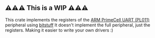 ⚠️⚠️⚠️ This is a WIP ⚠️⚠️⚠️
------

This crate implements the registers of the [ARM PrimeCell UART (PL011)](https://developer.arm.com/documentation/ddi0183/g) peripheral using [bitstuff](https://github.com/HayleyDeckers/bitstuff)
It doesn't implement the full peripheral, just the registers. Making it easier to write your own drivers :)
